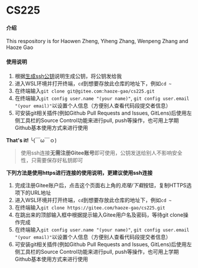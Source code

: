 # CS225

#### 介绍
This respository is for Haowen Zheng, Yiheng Zhang, Wenpeng Zhang and Haoze Gao

#### 使用说明

1.  根据[生成ssh公钥](https://gitee.com/help/articles/4181)说明生成公钥，将公钥发给我
2.  进入WSL环境并打开终端，`cd`到想要存放此仓库的地址下，例如`cd ~`
3.  在终端输入`git clone git@gitee.com:haoze-gao/cs225.git`
4.  在终端输入`git config user.name "(your name)"`, `git config user.email "(your email)"`以设置个人信息（方便别人查看代码段提交者信息）
5.  可安装git相关插件(例如Github Pull Requests and Issues, GitLens)后使用左侧工具栏的Source Control功能来进行pull, push等操作，也可用上学期Github基本使用方式来进行使用

**That's it!** ╰(￣ω￣ｏ)

> 使用ssh连接**无需注册Gitee账号**即可使用，公钥发送给别人不影响安全性，只需要保存好私钥即可

**下列方法是使用https进行连接的使用说明，更建议使用ssh连接**
1.  完成注册Gitee账户后，点击这个页面右上角的*克隆/下载*按钮，复制HTTPS选项下的URL地址
2.  进入WSL环境并打开终端，`cd`到想要存放此仓库的地址下，例如`cd ~`
3.  在终端输入`git clone https://gitee.com/haoze-gao/cs225.git`
4.  在跳出来的顶部输入框中根据提示输入Gitee用户名及密码，等待git clone操作完成
5.  在终端输入`git config user.name "(your name)"`, `git config user.email "(your email)"`以设置个人信息（方便别人查看代码段提交者信息）
6.  可安装git相关插件(例如Github Pull Requests and Issues, GitLens)后使用左侧工具栏的Source Control功能来进行pull, push等操作，也可用上学期Github基本使用方式来进行使用

